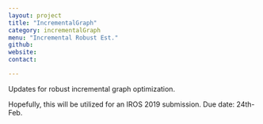 ```yaml
---
layout: project
title: "IncrementalGraph"
category: incrementalGraph
menu: "Incremental Robust Est."
github:
website:
contact:

---
```


Updates for robust incremental graph optimization.

Hopefully, this will be utilized for an IROS 2019 submission. Due date: 24th-Feb.
